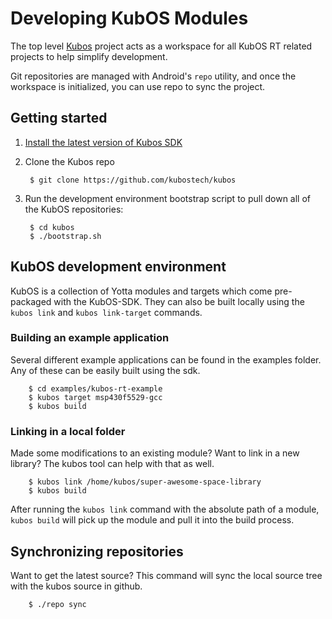 # Developing KubOS Modules

The top level [Kubos](https://github.com/kubostech/kubos) project acts as a workspace for all KubOS RT related
projects to help simplify development.

Git repositories are managed with Android's ```repo``` utility, and once the workspace
is initialized, you can use repo to sync the project.

## Getting started

1. [Install the latest version of Kubos SDK](docs/sdk-installing.md)
2. Clone the Kubos repo

        $ git clone https://github.com/kubostech/kubos

2. Run the development environment bootstrap script to pull down all of the KubOS
   repositories:

        $ cd kubos
        $ ./bootstrap.sh

## KubOS development environment

KubOS is a collection of Yotta modules and targets which come pre-packaged with the KubOS-SDK. They can also be built locally using the `kubos link` and `kubos link-target`
commands.

### Building an example application

Several different example applications can be found in the examples folder. Any of these can be easily built using the sdk.

        $ cd examples/kubos-rt-example
        $ kubos target msp430f5529-gcc
        $ kubos build

### Linking in a local folder

Made some modifications to an existing module? Want to link in a new library? The kubos tool can help with that as well.

        $ kubos link /home/kubos/super-awesome-space-library
        $ kubos build

After running the `kubos link` command with the absolute path of a module, `kubos build` will pick up the module and pull it into the build process.

## Synchronizing repositories

Want to get the latest source? This command will sync the local source tree with the kubos source in github.

        $ ./repo sync
